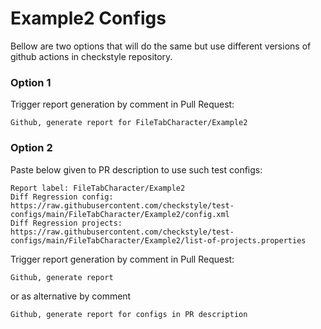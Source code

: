 # Example2 Configs

Bellow are two options that will do the same but use different versions
of github actions in checkstyle repository.


### Option 1
Trigger report generation by comment in Pull Request:
```
Github, generate report for FileTabCharacter/Example2
```

### Option 2

Paste below given to PR description to use such test configs:
```
Report label: FileTabCharacter/Example2
Diff Regression config: https://raw.githubusercontent.com/checkstyle/test-configs/main/FileTabCharacter/Example2/config.xml
Diff Regression projects: https://raw.githubusercontent.com/checkstyle/test-configs/main/FileTabCharacter/Example2/list-of-projects.properties
```

Trigger report generation by comment in Pull Request:
```
Github, generate report
```
or as alternative by comment
```
Github, generate report for configs in PR description
```
